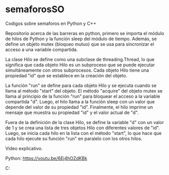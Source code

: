 # semaforosSO
Codigos sobre semaforos en Python y C++


Repositorio acerca de las barreras en python, primero se importa el módulo de hilos de Python y la función sleep del módulo de tiempo. Además, se define un objeto mutex (bloqueo mutuo) que se usa para sincronizar el acceso a una variable compartida.

La clase Hilo se define como una subclase de threading.Thread, lo que significa que cada objeto Hilo es un subproceso que se puede ejecutar simultáneamente con otros subprocesos. Cada objeto Hilo tiene una propiedad "id" que se establece en la creación del objeto.

La función "run" se define para cada objeto Hilo y se ejecuta cuando se llama al método "start" del objeto. El método "acquire" del objeto mutex se llama al principio de la función "run" para bloquear el acceso a la variable compartida "d". Luego, el hilo llama a la función sleep con un valor que depende del valor de su propiedad "id". Finalmente, el hilo imprime un mensaje que muestra su propiedad "id" y el valor actual de "d".

Fuera de la definición de la clase Hilo, se define la variable "d" con un valor de 1 y se crea una lista de tres objetos Hilo con diferentes valores de "id". Luego, se inicia cada hilo en la lista con el método "start", lo que hace que cada hilo ejecute su función "run" en paralelo con los otros hilos.


Video explicativo.

Python: https://youtu.be/6Ej4hOZdKBk

C: 
